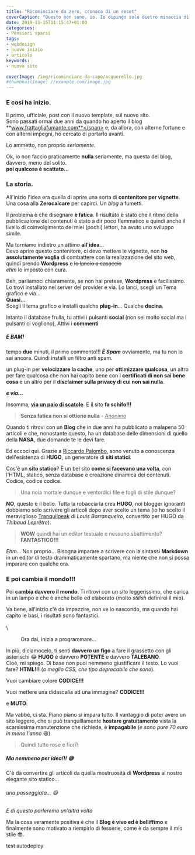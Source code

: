 ```yaml
---
title: "Ricominciare da zero, cronaca di un reset"
coverCaption: "Questo non sono, io. Io dipingo solo dietro minaccia di morte 😂- Photo by [**Nik MacMillan**] (https://unsplash.com/@nikarthur?utm_source=unsplash&utm_medium=referral&utm_content=creditCopyText) on [*Unsplash*](https://unsplash.com/)"
date: 2019-11-15T11:15:47+01:00
categories:
- Pensieri sparsi
tags:
- webdesign
- nuovo inizio
- articolo
keywords:
- nuovo sito

coverImage: /img/ricominciare-da-capo/acquerello.jpg
#thumbnailImage: //example.com/image.jpg
---
```


### E così ha inizio.
Il primo, ufficiale, post con il nuovo template, sul nuovo sito.\
Sono passati ormai due anni da quando ho aperto il blog <span class="rosso">**www.frattagliafumante.com**</span> e, da allora, con alterne fortune e con alterni impegni, ho cercato di portarlo avanti.
<!--more-->
Lo ammetto, non proprio *seriamente*.

Ok, io non faccio praticamente **nulla** seriamente, ma questa del blog, davvero, meno del solito.\
**poi qualcosa è scattato...**


### La storia.
All'inizio l'idea era quella di aprire una sorta di **contenitore per vignette**. Una cosa alla **Zerocalcare** per capirci. Un *blog* a fumetti.

Il problema è che disegnare **è fatica**.
Il risultato è stato che il ritmo della pubblicazione dei contenuti è stato a dir poco flemmatico e quindi anche il livello di coinvolgimento dei miei (pochi) lettori, ha avuto uno sviluppo simile.

Ma torniamo indietro un attimo <span class="rosso">**all'idea**...</span>\
Devo aprire questo contenitore, ci devo mettere le vignette, non **ho assolutamente voglia** di combattere con la realizzazione del sito web, quindi prendo **Wordpress** e ~~lo lancio a casaccio~~\
*ehm* lo imposto con cura.

Beh, parliamoci chiaramente, se non hai pretese, **Wordpress** è facilissimo. Lo trovi installato nel server del provider e via.
Lo lanci, scegli un Tema grafico e via...\
**Quasi...**\
Scegli il tema grafico e installi qualche **plug-in**... Qualche **decina**.

Intanto il database frulla, tu attivi i pulsanti **social** (non sei molto social ma i pulsanti ci vogliono), Attivi i **commenti**

##### E BAM!
tempo **due** minuti, il primo commento!!!
***È Spam*** ovviamente, ma tu non lo sai ancora.
Quindi installi un filtro anti spam.

un plug-in per **velocizzare la cache**, uno per **ottimizzare qualcosa**, un altro per fare qualcosa che non hai capito bene con i **certificati di non sai bene cosa** e un altro per il **disclaimer sulla privacy di cui non sai nulla**.

_**e via...**_

Insomma, <u>__via un paio di scatole__</u>. E il sito **fa schifo!!!**

>**Senza fatica non si ottiene nulla** - <u>*Anonimo*</u>

Quando ti ritrovi con un **Blog** che in due anni ha pubblicato a malapena 50 articoli e che, nonostante questo, ha un database delle dimensioni di quello della **NASA**, due domande te le devi fare.

Ed eccoci qui. Grazie a [Riccardo Palombo](http://www.riccardo.im), sono venuto a conoscenza dell'esistenza di <span class="rosso">**HUGO**</span>, un generatore di **siti statici**.

Cos'è un **sito statico**? È un bel sito **come si facevano una volta**, con l'HTML, statico, senza database e creazione dinamica dei contenuti. Codice, codice codice.

>Una noia mortale dunque e ventordici file e fogli di stile dunque?

**NO**, questo è il bello. Tutta la robaccia la crea **HUGO**, noi blogger ignoranti dobbiamo solo scrivere gli articoli dopo aver scelto un tema (io ho scelto il meraviglioso [Tranquilpeak](themes.gohugo.io/hugo-tranquilpeak-theme/) di *Louis Barranqueiro*, convertito per HUGO da *Thibaud Leprêtre*).

>**WOW** quindi hai un editor testuale e nessuno sbattimento? **FANTASTICO!!!**

*Ehm*... Non proprio... Bisogna imparare a scrivere con la sintassi **Markdown** in un editor di testo drammaticamente spartano, ma niente che non si possa imparare con qualche ora.

### E poi cambia il mondo!!!

Poi **cambia davvero il mondo**. Ti ritrovi con un sito leggerissimo, che carica in un lampo e che è anche bello ed elaborato (molto *stilish* definirei il mio).

Va bene, all'inizio c'è da impazzire, non ve lo nascondo, ma quando hai capito le basi, i risultati sono fantastici.\
\
\
<div class="immagine">
<figure class="img1 embed news">
  <img src="https://medias.spotern.com/spots/w640/4/4088-1532336916.jpg" alt="">
  <figcaption> Ora dai, inizia a programmare... </figcaption>
</figure>
</div>


In più, diciamocelo, ti senti **davvero un figo** a fare il grassetto con gli asterischi :joy:
**HUGO** è davvero **POTENTE** e davvero **TALEBANO**.\
Cioè, mi spiego. Di base non puoi nemmeno giustificare il testo.
Lo vuoi fare? **HTML!!!** (*o meglio CSS, che tipo deprecabile che sono*).

Vuoi cambiare colore <span class="rosso">**CODICE!!!**</span>

Vuoi mettere una didascalia ad una immagine? <span class="rosso">**CODICE!!!**</span>

e <span class="rosso">**MUTO**.</span>

Ma vabbè, ci sta. Piano piano si impara tutto.
Il vantaggio di poter avere un sito leggero, che si può tranquillamente **hostare gratuitamente** vista la scarsissima manutenzione che richiede, è **impagabile** (*e sono pure 70 euro in meno l'anno* 😆).

>Quindi tutto rose e fiori?

##### Ma nemmeno per idea!!! 😅

C'è da convertire gli articoli da quella mostruosità di **Wordpress** al nostro elegante sito statico...

###### una passeggiata... 😅

*E di questo parleremo un'altra volta*

Ma la cosa veramente positiva è che il **Blog è vivo ed è belliffimo** e finalmente sono motivato a riempirlo di fesserie, come è da sempre il mio stile 😎.


<span class="rosso">test autodeploy</span>
